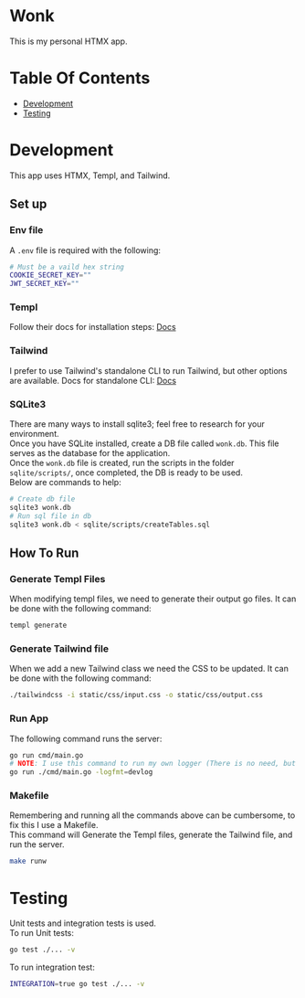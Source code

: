 # Wonk
This is my personal HTMX app.

# Table Of Contents
- [Development](#development)
- [Testing](#testing)

# Development
This app uses HTMX, Templ, and Tailwind.
## Set up
### Env file
A `.env` file is required with the following:
```bash
# Must be a vaild hex string
COOKIE_SECRET_KEY=""
JWT_SECRET_KEY=""
```

### Templ
Follow their docs for installation steps: [Docs](https://templ.guide/quick-start/installation)

### Tailwind
I prefer to use Tailwind's standalone CLI to run Tailwind, but other options are available.
Docs for standalone CLI: [Docs](https://tailwindcss.com/blog/standalone-cli)

### SQLite3
There are many ways to install sqlite3; feel free to research for your environment.\
Once you have SQLite installed, create a DB file called `wonk.db`. This file serves as the database for the application.\
Once the `wonk.db` file is created, run the scripts in the folder `sqlite/scripts/`, once completed, the DB is ready to be used.\
Below are commands to help:
```bash
# Create db file
sqlite3 wonk.db
# Run sql file in db
sqlite3 wonk.db < sqlite/scripts/createTables.sql
```

## How To Run
### Generate Templ Files
When modifying templ files, we need to generate their output go files. It can be done with the following command:
```bash
templ generate
```

### Generate Tailwind file
When we add a new Tailwind class we need the CSS to be updated. It can be done with the following command:
```bash
./tailwindcss -i static/css/input.css -o static/css/output.css
```

### Run App
The following command runs the server:
```bash
go run cmd/main.go
# NOTE: I use this command to run my own logger (There is no need, but I like colored logs)
go run ./cmd/main.go -logfmt=devlog
```

### Makefile
Remembering and running all the commands above can be cumbersome, to fix this I use a Makefile.\
This command will Generate the Templ files, generate the Tailwind file, and run the server.
```bash
make runw
```

# Testing
Unit tests and integration tests is used.\
To run Unit tests:
```bash
go test ./... -v
```

To run integration test:
```bash
INTEGRATION=true go test ./... -v
```
